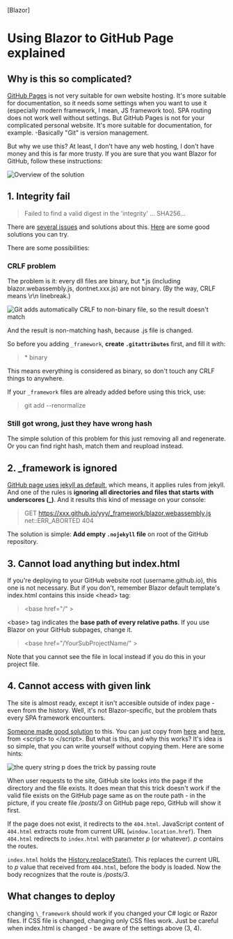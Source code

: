 [Blazor]
# Using Blazor to GitHub Page explained
## Why is this so complicated?

[GitHub Pages](https://github.io/) is not very suitable for own website hosting. It's more suitable for documentation, so it needs some settings when you want to use it (especially modern framework, I mean, JS framework too). SPA routing does not work well without settings. But GitHub Pages is not for your complicated personal website. It's more suitable for documentation, for example. -Basically "Git" is version management.

But why we use this? At least, I don't have any web hosting, I don't have money and this is far more trusty. If you are sure that you want Blazor for GitHub, follow these instructions:

![Overview of the solution](contents/files/blazor-to-github-page/0.svg)

## 1. Integrity fail

> Failed to find a valid digest in the 'integrity' ... SHA256...

There are [several issues](https://github.com/dotnet/aspnetcore/issues/19907) and solutions about this. [Here](https://github.com/dotnet/aspnetcore/issues/19796) are some good solutions you can try.

There are some possibilities:

### CRLF problem

The problem is it: every dll files are binary, but *.js (including blazor.webassembly.js, dontnet.xxx.js) are not binary. (By the way, CRLF means \r\n linebreak.)

![Git adds automatically CRLF to non-binary file, so the result doesn't match](contents/files/blazor-to-github-page/1.svg)

And the result is non-matching hash, because .js file is changed.

So before you adding `_framework`, **create `.gitattributes`** first, and fill it with:

> \* binary

This means everything is considered as binary, so don't touch any CRLF things to anywhere.

If your `_framework` files are already added before using this trick, use:
> git add --renormalize

### Still got wrong, just they have wrong hash

The simple solution of this problem for this just removing all and regenerate. Or you can find right hash, match them and reupload instead.

## 2. \_framework is ignored

[GitHub page uses jekyll as default](https://help.github.com/en/github/working-with-github-pages/about-github-pages-and-jekyll), which means, it applies rules from jekyll. And one of the rules is **ignoring all directories and files that starts with underscores (\_)**. And it results this kind of message on your console:

> GET https://xxx.github.io/yyy/_framework/blazor.webassembly.js net::ERR_ABORTED 404

The solution is simple: **Add empty `.nojekyll` file** on root of the GitHub repository.

## 3. Cannot load anything but index.html

If you're deploying to your GitHub website root (username.github.io), this one is not necessary. But if you don't, remember Blazor default template's index.html contains this inside &lt;head&gt; tag:

> &lt;base href=&quot;\/&quot; &gt;

&lt;base&gt; tag indicates the **base path of every relative paths**. If you use Blazor on your GitHub subpages, change it.

> &lt;base href=&quot;\/YourSubProjectName\/&quot; &gt;

Note that you cannot see the file in local instead if you do this in your project file.

## 4. Cannot access with given link

The site is almost ready, except it isn't accesible outside of index page - even from the history. Well, it's not Blazor-specific, but the problem thats every SPA framework encounters.

[Someone made good solution](https://github.com/rafrex/spa-github-pages) to this. You can just copy from [here](https://github.com/rafrex/spa-github-pages/blob/gh-pages/index.html) and [here](https://github.com/rafrex/spa-github-pages/blob/gh-pages/404.html), from &lt;script&gt; to &lt;\/script&gt;. But what is this, and why this works? It's idea is so simple, that you can write yourself without copying them. Here are some hints:

![the query string p does the trick by passing route](contents/files/blazor-to-github-page/2.svg)

When user requests to the site, GitHub site looks into the page if the directory and the file exists. It does mean that this trick doesn't work if the valid file exists on the GitHub page same as on the route path - in the picture, if you create file */posts/3* on GitHub page repo, GitHub will show it first.

If the page does not exist, it redirects to the `404.html`. JavaScript content of `404.html` extracts route from current URL (`window.location.href`). Then `404.html` redirects to `index.html` with parameter *p* (or whatever). *p* contains the routes.

`index.html` holds the [History.replaceState()](https://developer.mozilla.org/en-US/docs/Web/API/History/replaceState). This replaces the current URL to *p* value that received from `404.html`, before the body is loaded. Now the body recognizes that the route is */posts/3*.

## What changes to deploy

changing `\_framework` should work if you changed your C# logic or Razor files. If CSS file is changed, changing only CSS files work. Just be careful when index.html is changed - be aware of the settings above (3, 4).